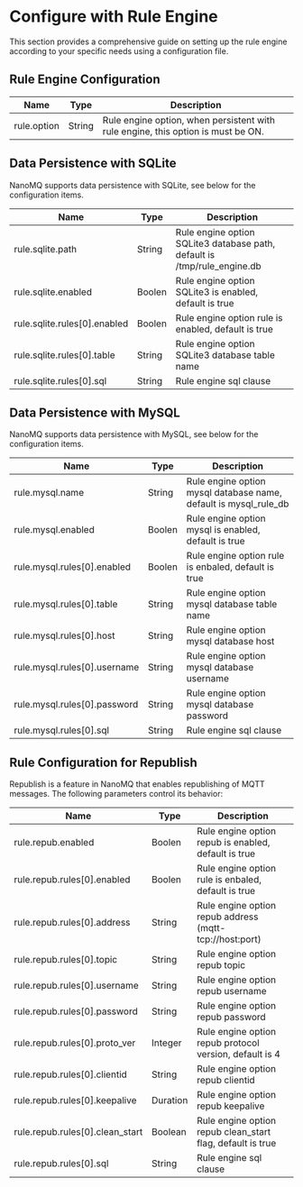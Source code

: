 # Configure with Rule Engine

This section provides a comprehensive guide on setting up the rule engine according to your specific needs using a configuration file.

## Rule Engine Configuration

| Name        | Type   | Description                                                  |
| ----------- | ------ | ------------------------------------------------------------ |
| rule.option | String | Rule engine option, when persistent with rule engine, this option is must be ON. |

## Data Persistence with SQLite

NanoMQ supports data persistence with SQLite, see below for the configuration items. 

| Name                         | Type   | Description                                                  |
| ---------------------------- | ------ | ------------------------------------------------------------ |
| rule.sqlite.path             | String | Rule engine option SQLite3 database path, default is /tmp/rule_engine.db |
| rule.sqlite.enabled          | Boolen | Rule engine option SQLite3 is enabled, default is true       |
| rule.sqlite.rules[0].enabled | Boolen | Rule engine option rule is enabled, default is true          |
| rule.sqlite.rules[0].table   | String | Rule engine option SQLite3 database table name               |
| rule.sqlite.rules[0].sql     | String | Rule engine sql clause                                       |

## Data Persistence with MySQL

NanoMQ supports data persistence with MySQL, see below for the configuration items. 

| Name                         | Type   | Description                                                  |
| ---------------------------- | ------ | ------------------------------------------------------------ |
| rule.mysql.name              | String | Rule engine option mysql database name, default is mysql_rule_db |
| rule.mysql.enabled           | Boolen | Rule engine option mysql is enabled, default is true         |
| rule.mysql.rules[0].enabled  | Boolen | Rule engine option rule is enbaled, default is true          |
| rule.mysql.rules[0].table    | String | Rule engine option mysql database table name                 |
| rule.mysql.rules[0].host     | String | Rule engine option mysql database host                       |
| rule.mysql.rules[0].username | String | Rule engine option mysql database username                   |
| rule.mysql.rules[0].password | String | Rule engine option mysql database password                   |
| rule.mysql.rules[0].sql      | String | Rule engine sql clause                                       |

## Rule Configuration for Republish

Republish is a feature in NanoMQ that enables republishing of MQTT messages. The following parameters control its behavior:

| Name                            | Type     | Description                                                |
| ------------------------------- | -------- | ---------------------------------------------------------- |
| rule.repub.enabled              | Boolen   | Rule engine option repub is enabled, default is true       |
| rule.repub.rules[0].enabled     | Boolen   | Rule engine option rule is enbaled, default is true        |
| rule.repub.rules[0].address     | String   | Rule engine option repub address (mqtt-tcp://host:port)    |
| rule.repub.rules[0].topic       | String   | Rule engine option repub topic                             |
| rule.repub.rules[0].username    | String   | Rule engine option repub username                          |
| rule.repub.rules[0].password    | String   | Rule engine option repub password                          |
| rule.repub.rules[0].proto_ver   | Integer  | Rule engine option repub protocol version, default is 4    |
| rule.repub.rules[0].clientid    | String   | Rule engine option repub clientid                          |
| rule.repub.rules[0].keepalive   | Duration | Rule engine option repub keepalive                         |
| rule.repub.rules[0].clean_start | Boolean  | Rule engine option repub clean_start flag, default is true |
| rule.repub.rules[0].sql         | String   | Rule engine sql clause                                     |
